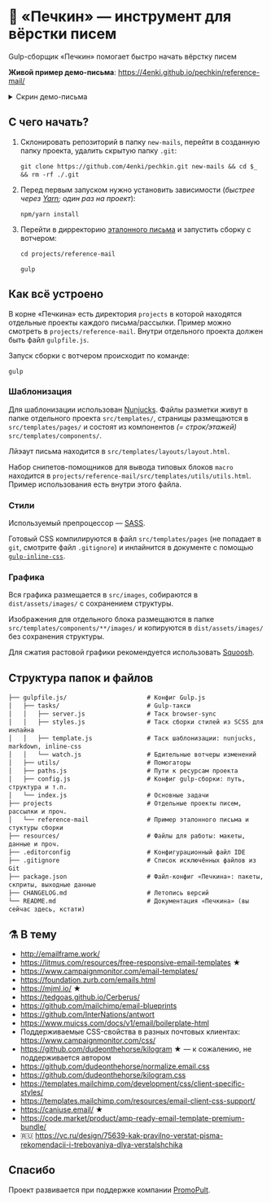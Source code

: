 # 📮 «Печкин» — инструмент для вёрстки писем
Gulp-сборщик «Печкин» помогает быстро начать вёрстку писем

**Живой пример демо-письма**: https://4enki.github.io/pechkin/reference-mail/

<details>
  <summary>Скрин демо-письма</summary>
  <img
    src=".github/pechkin-reference-mail-demo.png"
    alt="Скриншот эталонного демо-письма проекта «Печкин» для быстрого старта вёрстки писем"
  >
</details>

## С чего начать?
1. Склонировать репозиторий в папку `new-mails`, перейти в созданную папку проекта, удалить скрытую папку `.git`:
    ```console
    git clone https://github.com/4enki/pechkin.git new-mails && cd $_ && rm -rf ./.git
    ```

1. Перед первым запуском нужно установить зависимости (_быстрее через [Yarn](https://yarnpkg.com); один раз на проект_):
    ```console
    npm/yarn install
    ```

1. Перейти в дирректорию [эталонного письма](https://github.com/4enki/pechkin/tree/master/projects/reference-mail) и запустить сборку с вотчером:
    ```console
    cd projects/reference-mail
    ```
    ```console
    gulp
    ```

## Как всё устроено
В корне «Печкина» есть директория `projects` в которой находятся отдельные проекты каждого письма/рассылки. Пример можно смотреть в `projects/reference-mail`. Внутри отдельного проекта должен быть файл `gulpfile.js`.

Запуск сборки с вотчером происходит по команде:
```console
gulp
```

### Шаблонизация
Для шаблонизации использован [Nunjucks](https://mozilla.github.io/nunjucks/templating.html). Файлы разметки живут в папке отдельного проекта `src/templates/`, страницы размещаются в `src/templates/pages/` и состоят из компонентов _(= строк/этажей)_ `src/templates/components/`.

Лйэаут письма находится в `src/templates/layouts/layout.html`.

Набор снипетов-помощников для вывода типовых блоков `macro` находится в `projects/reference-mail/src/templates/utils/utils.html`. Пример использования есть внутри этого файла.

### Стили
Используемый препроцессор — [SASS](https://sass-scss.ru/).

Готовый CSS компилируются в файл `src/templates/pages` (не попадает в `git`, смотрите файл `.gitignore`) и инлайнится в документе с помощью [`gulp-inline-css`](https://github.com/jonkemp/gulp-inline-css).

### Графика
Вся графика размещается в `src/images`, собираются в `dist/assets/images/` с сохранением структуры.

Изображения для отдельного блока размещаются в папке `src/templates/components/**/images/` и копируются в `dist/assets/images/` без сохранения структуры.

Для сжатия растовой графики рекомендуется использовать [Squoosh](https://squoosh.app/).

## Структура папок и файлов
```
├── gulpfile.js/                      # Конфиг Gulp.js
│   ├── tasks/                        # Gulp-такси
│   │   ├── server.js                 # Таск browser-sync
│   │   ├── styles.js                 # Таск сборки стилей из SCSS для инлайна
│   │   ├── template.js               # Таск шаблонизации: nunjucks, markdown, inline-css
│   │   └── watch.js                  # Бдительные вотчеры изменений
│   ├── utils/                        # Помогаторы
│   ├── paths.js                      # Пути к ресурсам проекта
│   ├── config.js                     # Конфиг gulp-сборки: путь, структура и т.п.
│   └── index.js                      # Основные задачи
├── projects                          # Отдельные проекты писем, рассылки и проч.
│   └── reference-mail                # Пример эталонного письма и стуктуры сборки
├── resources/                        # Файлы для работы: макеты, данные и проч.
├── .editorconfig                     # Конфигурационный файл IDE
├── .gitignore                        # Список исключённых файлов из Git
├── package.json                      # Файл-конфиг «Печкина»: пакеты, скприты, выходные данные
├── CHANGELOG.md                      # Летопись версий
└── README.md                         # Документация «Печкина» (вы сейчас здесь, кстати)
```

## ⚗️ В тему
* http://emailframe.work/
* https://litmus.com/resources/free-responsive-email-templates ★
* https://www.campaignmonitor.com/email-templates/
* https://foundation.zurb.com/emails.html
* https://mjml.io/ ★
* https://tedgoas.github.io/Cerberus/
* https://github.com/mailchimp/email-blueprints
* https://github.com/InterNations/antwort
* https://www.muicss.com/docs/v1/email/boilerplate-html
* Поддерживаемые CSS-свойства в разных почтовых клиентах: https://www.campaignmonitor.com/css/
* https://github.com/dudeonthehorse/kilogram ★ — к сожалению, не поддерживается автором
* https://github.com/dudeonthehorse/normalize.email.css
* https://github.com/dudeonthehorse/kilogram.css
* https://templates.mailchimp.com/development/css/client-specific-styles/
* https://templates.mailchimp.com/resources/email-client-css-support/
* https://caniuse.email/ ★
* https://code.market/product/amp-ready-email-template-premium-bundle/
* 🇷🇺 https://vc.ru/design/75639-kak-pravilno-verstat-pisma-rekomendacii-i-trebovaniya-dlya-verstalshchika

## Спасибо
Проект развивается при поддержке компании [PromoPult](https://promopult.ru/promopult/career).
